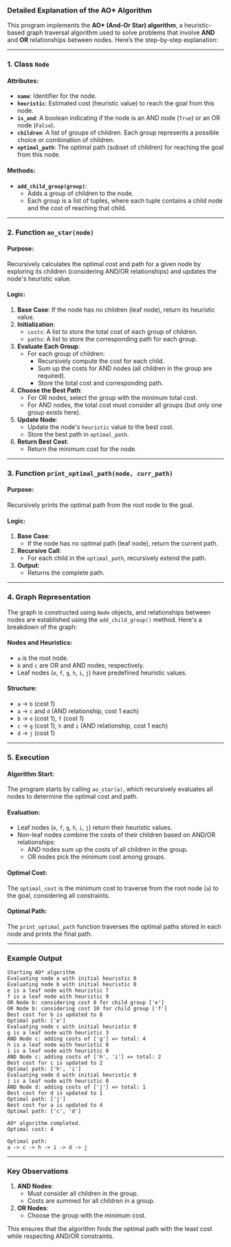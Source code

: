 ### **Detailed Explanation of the AO\* Algorithm**

This program implements the **AO\* (And-Or Star) algorithm**, a heuristic-based graph traversal algorithm used to solve problems that involve **AND** and **OR** relationships between nodes. Here’s the step-by-step explanation:

---

### **1. Class `Node`**

#### **Attributes**:

- **`name`**: Identifier for the node.
- **`heuristic`**: Estimated cost (heuristic value) to reach the goal from this node.
- **`is_and`**: A boolean indicating if the node is an AND node (`True`) or an OR node (`False`).
- **`children`**: A list of groups of children. Each group represents a possible choice or combination of children.
- **`optimal_path`**: The optimal path (subset of children) for reaching the goal from this node.

#### **Methods**:

- **`add_child_group(group)`**:
  - Adds a group of children to the node.
  - Each group is a list of tuples, where each tuple contains a child node and the cost of reaching that child.

---

### **2. Function `ao_star(node)`**

#### **Purpose**:

Recursively calculates the optimal cost and path for a given node by exploring its children (considering AND/OR relationships) and updates the node's heuristic value.

#### **Logic**:

1. **Base Case**: If the node has no children (leaf node), return its heuristic value.
2. **Initialization**:
   - `costs`: A list to store the total cost of each group of children.
   - `paths`: A list to store the corresponding path for each group.
3. **Evaluate Each Group**:
   - For each group of children:
     - Recursively compute the cost for each child.
     - Sum up the costs for AND nodes (all children in the group are required).
     - Store the total cost and corresponding path.
4. **Choose the Best Path**:
   - For OR nodes, select the group with the minimum total cost.
   - For AND nodes, the total cost must consider all groups (but only one group exists here).
5. **Update Node**:
   - Update the node's `heuristic` value to the best cost.
   - Store the best path in `optimal_path`.
6. **Return Best Cost**:
   - Return the minimum cost for the node.

---

### **3. Function `print_optimal_path(node, curr_path)`**

#### **Purpose**:

Recursively prints the optimal path from the root node to the goal.

#### **Logic**:

1. **Base Case**:
   - If the node has no optimal path (leaf node), return the current path.
2. **Recursive Call**:
   - For each child in the `optimal_path`, recursively extend the path.
3. **Output**:
   - Returns the complete path.

---

### **4. Graph Representation**

The graph is constructed using `Node` objects, and relationships between nodes are established using the `add_child_group()` method. Here's a breakdown of the graph:

#### **Nodes and Heuristics**:

- `a` is the root node.
- `b` and `c` are OR and AND nodes, respectively.
- Leaf nodes (`e`, `f`, `g`, `h`, `i`, `j`) have predefined heuristic values.

#### **Structure**:

- `a` → `b` (cost 1)
- `a` → `c` and `d` (AND relationship, cost 1 each)
- `b` → `e` (cost 1), `f` (cost 1)
- `c` → `g` (cost 1), `h` and `i` (AND relationship, cost 1 each)
- `d` → `j` (cost 1)

---

### **5. Execution**

#### **Algorithm Start**:

The program starts by calling `ao_star(a)`, which recursively evaluates all nodes to determine the optimal cost and path.

#### **Evaluation**:

- Leaf nodes (`e`, `f`, `g`, `h`, `i`, `j`) return their heuristic values.
- Non-leaf nodes combine the costs of their children based on AND/OR relationships:
  - AND nodes sum up the costs of all children in the group.
  - OR nodes pick the minimum cost among groups.

#### **Optimal Cost**:

The `optimal_cost` is the minimum cost to traverse from the root node (`a`) to the goal, considering all constraints.

#### **Optimal Path**:

The `print_optimal_path` function traverses the optimal paths stored in each node and prints the final path.

---

### **Example Output**

```plaintext
Starting AO* algorithm
Evaluating node a with initial heuristic 0
Evaluating node b with initial heuristic 0
e is a leaf node with heuristic 7
f is a leaf node with heuristic 9
OR Node b: considering cost 8 for child group ['e']
OR Node b: considering cost 10 for child group ['f']
Best cost for b is updated to 8
Optimal path: ['e']
Evaluating node c with initial heuristic 0
g is a leaf node with heuristic 3
AND Node c: adding costs of ['g'] => total: 4
h is a leaf node with heuristic 0
i is a leaf node with heuristic 0
AND Node c: adding costs of ['h', 'i'] => total: 2
Best cost for c is updated to 2
Optimal path: ['h', 'i']
Evaluating node d with initial heuristic 0
j is a leaf node with heuristic 0
AND Node d: adding costs of ['j'] => total: 1
Best cost for d is updated to 1
Optimal path: ['j']
Best cost for a is updated to 4
Optimal path: ['c', 'd']

AO* algorithm completed.
Optimal cost: 4

Optimal path:
a -> c -> h -> i -> d -> j
```

---

### **Key Observations**

1. **AND Nodes**:
   - Must consider all children in the group.
   - Costs are summed for all children in a group.
2. **OR Nodes**:
   - Choose the group with the minimum cost.

This ensures that the algorithm finds the optimal path with the least cost while respecting AND/OR constraints.
